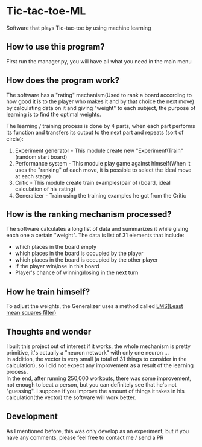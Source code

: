 # Tic-tac-toe-ML
Software that plays Tic-tac-toe by using machine learning
## How to use this program?
First run the manager.py, you will have all what you need in the main menu
## How does the program work?
The software has a "rating" mechanism(Used to rank a board according to how good it is to the player who makes it and by that choice the next move) by calculating data on it and giving "weight" to each subject, the purpose of learning is to find the optimal weights.

The learning / training process is done by 4 parts, when each part performs its function and transfers its output to the next part and repeats (sort of circle):
1. Experiment generator - This module create new "Experiment\Train"(random start board)
2. Performance system - This module play game against himself(When it uses the "ranking" of each move, it is possible to select the ideal move at each stage)
3. Critic - This module create train examples(pair of (board, ideal calculation of his rating)
4. Generalizer - Train using the training examples he got from the Critic
## How is the ranking mechanism processed?
The software calculates a long list of data and summarizes it while giving each one a certain "weight".
The data is list of 31 elements that include:
* which places in the board empty
* which places in the board is occupied by the player
* which places in the board is occupied by the other player
* If the player win\lose in this board
* Player's chance of winning\losing in the next turn
## How he train himself?
To adjust the weights, the Generalizer uses a method called [LMS(Least mean squares filter)](https://en.wikipedia.org/wiki/Least_mean_squares_filter)
## Thoughts and wonder
I built this project out of interest if it works, the whole mechanism is pretty primitive, it's actually a "neuron network" with only one neuron ...  
In addition, the vector is very small (a total of 31 things to consider in the calculation), so I did not expect any improvement as a result of the learning process.  
In the end, after running 250,000 workouts, there was some improvement, not enough to beat a person, but you can definitely see that he's not "guessing".
I suppose if you improve the amount of things it takes in his calculation(the vector) the software will work better.
## Development
As I mentioned before, this was only develop as an experiment, but if you have any comments, please feel free to contact me / send a PR